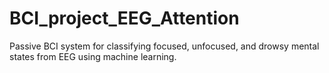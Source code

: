 # BCI_project_EEG_Attention
Passive BCI system for classifying focused, unfocused, and drowsy mental states from EEG using machine learning.
